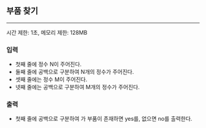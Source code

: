 ## 부품 찾기

-------

시간 제한: 1초, 메모리 제한: 128MB

### 입력

- 첫째 줄에 정수 N이 주어진다.
- 둘째 줄에 공백으로 구분하여 N개의 정수가 주어진다. 
- 셋째 줄에는 정수 M이 주어진다.
- 넷째 줄에는 공백으로 구분하여 M개의 정수가 주어진다.

### 출력

- 첫째 줄에 공백으로 구분하여 가 부품이 존재하면 yes를, 없으면 no를 출력한다.
